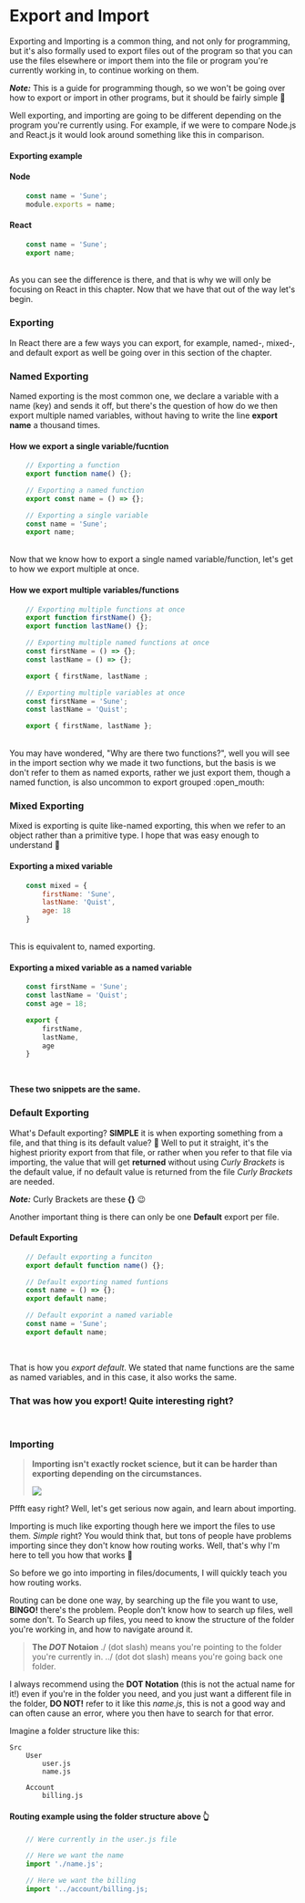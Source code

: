 # Export and Import

Exporting and Importing is a common thing, and not only for programming, but it's also formally used to export files out of the program so that you can use the files elsewhere or import them into the file or program you're currently working in, to continue working on them.

***Note:*** This is a guide for programming though, so we won't be going over how to export or import in other programs, but it should be fairly simple :monocle_face:

Well exporting, and importing are going to be different depending on the program you're currently using. For example, if we were to compare Node.js and React.js it would look around something like this in comparison.

#### Exporting example
#### Node
```js
    const name = 'Sune';
    module.exports = name;
```

#### React
```js
    const name = 'Sune';
    export name;
```
<br/>
As you can see the difference is there, and that is why we will only be focusing on React in this chapter. Now that we have that out of the way let's begin.

### Exporting

In React there are a few ways you can export, for example, named-, mixed-, and default export as well be going over in this section of the chapter.

### Named Exporting

Named exporting is the most common one, we declare a variable with a name (key) and sends it off, but there's the question of how do we then export multiple named variables, without having to write the line **export name** a thousand times.

#### How we export a single variable/fucntion
```js
    // Exporting a function
    export function name() {};

    // Exporting a named function
    export const name = () => {};

    // Exporting a single variable
    const name = 'Sune';
    export name;
```
<br/>
Now that we know how to export a single named variable/function, let's get to how we export multiple at once.

#### How we export multiple variables/functions
```js
    // Exporting multiple functions at once
    export function firstName() {};
    export function lastName() {};

    // Exporting multiple named functions at once
    const firstName = () => {};
    const lastName = () => {};

    export { firstName, lastName ;

    // Exporting multiple variables at once
    const firstName = 'Sune';
    const lastName = 'Quist';

    export { firstName, lastName };
```
<br/>
You may have wondered, "Why are there two functions?", well you will see in the import section why we made it two functions, but the basis is we don't refer to them as named exports, rather we just export them, though a named function, is also uncommon to export grouped :open_mouth:

### Mixed Exporting

Mixed is exporting is quite like-named exporting, this when we refer to an object rather than a primitive type. I hope that was easy enough to understand :vulcan_salute:

#### Exporting a mixed variable
```js
    const mixed = {
        firstName: 'Sune',
        lastName: 'Quist',
        age: 18
    }
```
<br/>
This is equivalent to, named exporting.

#### Exporting a mixed variable as a named variable
```js
    const firstName = 'Sune';
    const lastName = 'Quist';
    const age = 18;

    export {
        firstName,
        lastName,
        age
    }
```
<br/>

**These two snippets are the same.**

### Default Exporting

What's Default exporting? **SIMPLE** it is when exporting something from a file, and that thing is its default value? :anger:
Well to put it straight, it's the highest priority export from that file, or rather when you refer to that file via importing, the value that will get **returned** without using *Curly Brackets* is the default value, if no default value is returned from the file *Curly Brackets* are needed.

***Note:*** Curly Brackets are these **{}** :wink:

Another important thing is there can only be one **Default** export per file.

#### Default Exporting
```js
    // Default exporting a funciton
    export default function name() {};

    // Default exporting named funtions
    const name = () => {};
    export default name;

    // Default exporint a named variable
    const name = 'Sune';
    export default name;
```
<br/>

That is how you *export default*. We stated that name functions are the same as named variables, and in this case, it also works the same.

### That was how you export! Quite interesting right?
<br/>

### Importing

> **Importing isn't exactly rocket science, but it can be harder than exporting depending on the circumstances.**
> <p><img src="https://media.giphy.com/media/eCqFYAVjjDksg/giphy-downsized.gif" /><p>

Pffft easy right? Well, let's get serious now again, and learn about importing.

Importing is much like exporting though here we import the files to use them. *Simple* right? You would think that, but tons of people have problems importing since they don't know how routing works. Well, that's why I'm here to tell you how that works :thinking:

So before we go into importing in files/documents, I will quickly teach you how routing works.

Routing can be done one way, by searching up the file you want to use, **BINGO!** there's the problem. People don't know how to search up files, well some don't.
To Search up files, you need to know the structure of the folder you're working in, and how to navigate around it.

> **The *DOT* Notaion**
> ./ (dot slash) means you're pointing to the folder you're currently in.
> ../ (dot dot slash) means you're going back one folder.

I always recommend using the **DOT Notation** (this is not the actual name for it!) even if you're in the folder you need, and you just want a different file in the folder, **DO NOT!** refer to it like this *name.js*, this is not a good way and can often cause an error, where you then have to search for that error.

Imagine a folder structure like this:
```terminal
Src
    User
        user.js
        name.js

    Account
        billing.js
```

#### Routing example using the folder structure above :point_up_2:
```js
    // Were currently in the user.js file

    // Here we want the name
    import './name.js';

    // Here we want the billing
    import '../account/billing.js;
```